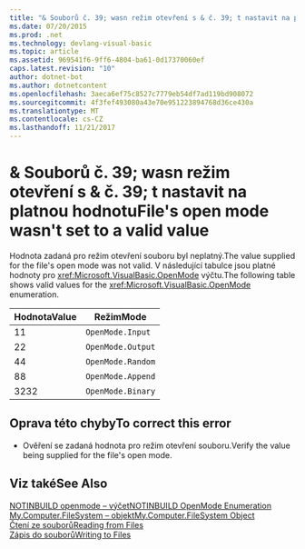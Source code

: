 ```yaml
---
title: "& Souborů č. 39; wasn režim otevření s & č. 39; t nastavit na platnou hodnotu"
ms.date: 07/20/2015
ms.prod: .net
ms.technology: devlang-visual-basic
ms.topic: article
ms.assetid: 969541f6-9ff6-4804-ba61-0d17370060ef
caps.latest.revision: "10"
author: dotnet-bot
ms.author: dotnetcontent
ms.openlocfilehash: 3aeca6ef75c8527c7779eb54df7ad119bd908072
ms.sourcegitcommit: 4f3fef493080a43e70e951223894768d36ce430a
ms.translationtype: MT
ms.contentlocale: cs-CZ
ms.lasthandoff: 11/21/2017
---
```

# <a name="file39s-open-mode-wasn39t-set-to-a-valid-value"></a><span data-ttu-id="8a4f1-102">& Souborů č. 39; wasn režim otevření s & č. 39; t nastavit na platnou hodnotu</span><span class="sxs-lookup"><span data-stu-id="8a4f1-102">File&#39;s open mode wasn&#39;t set to a valid value</span></span>
<span data-ttu-id="8a4f1-103">Hodnota zadaná pro režim otevření souboru byl neplatný.</span><span class="sxs-lookup"><span data-stu-id="8a4f1-103">The value supplied for the file's open mode was not valid.</span></span> <span data-ttu-id="8a4f1-104">V následující tabulce jsou platné hodnoty pro <xref:Microsoft.VisualBasic.OpenMode> výčtu.</span><span class="sxs-lookup"><span data-stu-id="8a4f1-104">The following table shows valid values for the <xref:Microsoft.VisualBasic.OpenMode> enumeration.</span></span>  
  
|<span data-ttu-id="8a4f1-105">Hodnota</span><span class="sxs-lookup"><span data-stu-id="8a4f1-105">Value</span></span>|<span data-ttu-id="8a4f1-106">Režim</span><span class="sxs-lookup"><span data-stu-id="8a4f1-106">Mode</span></span>|  
|-----------|----------|  
|<span data-ttu-id="8a4f1-107">1</span><span class="sxs-lookup"><span data-stu-id="8a4f1-107">1</span></span>|`OpenMode.Input`|  
|<span data-ttu-id="8a4f1-108">2</span><span class="sxs-lookup"><span data-stu-id="8a4f1-108">2</span></span>|`OpenMode.Output`|  
|<span data-ttu-id="8a4f1-109">4</span><span class="sxs-lookup"><span data-stu-id="8a4f1-109">4</span></span>|`OpenMode.Random`|  
|<span data-ttu-id="8a4f1-110">8</span><span class="sxs-lookup"><span data-stu-id="8a4f1-110">8</span></span>|`OpenMode.Append`|  
|<span data-ttu-id="8a4f1-111">32</span><span class="sxs-lookup"><span data-stu-id="8a4f1-111">32</span></span>|`OpenMode.Binary`|  
  
## <a name="to-correct-this-error"></a><span data-ttu-id="8a4f1-112">Oprava této chyby</span><span class="sxs-lookup"><span data-stu-id="8a4f1-112">To correct this error</span></span>  
  
-   <span data-ttu-id="8a4f1-113">Ověření se zadaná hodnota pro režim otevření souboru.</span><span class="sxs-lookup"><span data-stu-id="8a4f1-113">Verify the value being supplied for the file's open mode.</span></span>  
  
## <a name="see-also"></a><span data-ttu-id="8a4f1-114">Viz také</span><span class="sxs-lookup"><span data-stu-id="8a4f1-114">See Also</span></span>  
 [<span data-ttu-id="8a4f1-115">NOTINBUILD openmode – výčet</span><span class="sxs-lookup"><span data-stu-id="8a4f1-115">NOTINBUILD OpenMode Enumeration</span></span>](http://msdn.microsoft.com/en-us/e995bd42-d11f-455c-88c4-308345172633)  
 [<span data-ttu-id="8a4f1-116">My.Computer.FileSystem – objekt</span><span class="sxs-lookup"><span data-stu-id="8a4f1-116">My.Computer.FileSystem Object</span></span>](../../visual-basic/language-reference/objects/my-computer-filesystem-object.md)  
 [<span data-ttu-id="8a4f1-117">Čtení ze souborů</span><span class="sxs-lookup"><span data-stu-id="8a4f1-117">Reading from Files</span></span>](../../visual-basic/developing-apps/programming/drives-directories-files/reading-from-files.md)  
 [<span data-ttu-id="8a4f1-118">Zápis do souborů</span><span class="sxs-lookup"><span data-stu-id="8a4f1-118">Writing to Files</span></span>](../../visual-basic/developing-apps/programming/drives-directories-files/writing-to-files.md)
